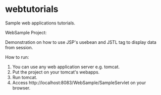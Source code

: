 webtutorials
============

Sample web applications tutorials.

WebSample Project:

Demonstration on how to use JSP's usebean and JSTL tag to display data from session.

How to run:

1. You can use any web application server e.g. tomcat.
2. Put the project on your tomcat's webapps.
3. Run tomcat.
4. Access http://localhost:8083/WebSample/SampleServlet on your browser.
